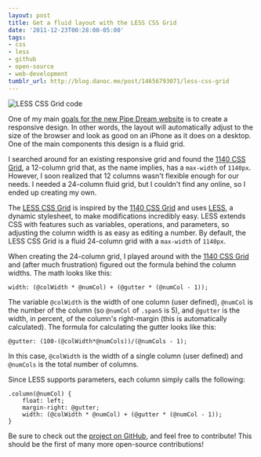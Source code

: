 ```yaml
---
layout: post
title: Get a fluid layout with the LESS CSS Grid
date: '2011-12-23T00:28:00-05:00'
tags:
- css
- less
- github
- open-source
- web-development
tumblr_url: http://blog.danoc.me/post/14656793071/less-css-grid
---
```


![LESS CSS Grid code](/img/posts/lessgrid.png)

One of my main [goals for the new Pipe Dream website](http://blog.danoc.me/2011/12/19/plans-for-bupipedream.html) is to create a responsive design. In other words, the layout will automatically adjust to the size of the browser and look as good on an iPhone as it does on a desktop. One of the main components this design is a fluid grid.

I searched around for an existing responsive grid and found the [1140 CSS Grid](http://cssgrid.net/), a 12-column grid that, as the name implies, has a `max-width` of `1140px`. However, I soon realized that 12 columns wasn't flexible enough for our needs. I needed a 24-column fluid grid, but I couldn't find any online, so I ended up creating my own.

The [LESS CSS Grid](https://github.com/danoc/LESS-CSS-Grid) is inspired by the [1140 CSS Grid](http://cssgrid.net/) and uses [LESS](http://lesscss.org/), a dynamic stylesheet, to make modifications incredibly easy. LESS extends CSS with features such as variables, operations, and parameters, so adjusting the column width is as easy as editing a number. By default, the LESS CSS Grid is a fluid 24-column grid with a `max-width` of `1140px`.

When creating the 24-column grid, I played around with the [1140 CSS Grid](http://cssgrid.net/) and (after much frustration) figured out the formula behind the column widths. The math looks like this:

    width: (@colWidth * @numCol) + (@gutter * (@numCol - 1));

The variable `@colWidth` is the width of one column (user defined), `@numCol` is the number of the column (so `@numCol` of `.span5` is 5), and `@gutter` is the width, in percent, of the column's right-margin (this is automatically calculated). The formula for calculating the gutter looks like this:

    @gutter: (100-(@colWidth*@numCols))/(@numCols - 1);


In this case, `@colWidth` is the width of a single column (user defined) and `@numCols` is the total number of columns.

Since LESS supports parameters, each column simply calls the following:

    .column(@numCol) {
        float: left;
        margin-right: @gutter;
        width: (@colWidth * @numCol) + (@gutter * (@numCol - 1));
    }

Be sure to check out the [project on GitHub](https://github.com/danoc/LESS-CSS-Grid), and feel free to contribute! This should be the first of many more open-source contributions!
